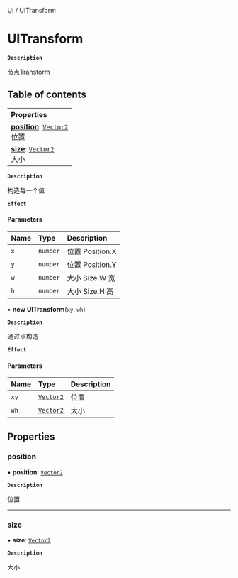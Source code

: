 [UI](../modules/UI.UI.md) / UITransform

# UITransform <Badge type="tip" text="Class" /> <Score text="UITransform" />

**`Description`**

节点Transform

## Table of contents

| Properties |
| :-----|
| **[position](UI.UITransform.md#position)**: [`Vector2`](Type.Vector2.md) <br> 位置|
| **[size](UI.UITransform.md#size)**: [`Vector2`](Type.Vector2.md) <br> 大小|

**`Description`**

构造每一个值

**`Effect`**


#### Parameters

| Name | Type | Description |
| :------ | :------ | :------ |
| `x` | `number` | 位置 Position.X |
| `y` | `number` |  位置 Position.Y |
| `w` | `number` | 大小 Size.W 宽 |
| `h` | `number` | 大小 Size.H 高 |

• **new UITransform**(`xy`, `wh`)

**`Description`**

通过点构造

**`Effect`**


#### Parameters

| Name | Type | Description |
| :------ | :------ | :------ |
| `xy` | [`Vector2`](Type.Vector2.md) | 位置 |
| `wh` | [`Vector2`](Type.Vector2.md) | 大小 |

## Properties

### position <Score text="position" /> 

• **position**: [`Vector2`](Type.Vector2.md)

**`Description`**

位置

___

### size <Score text="size" /> 

• **size**: [`Vector2`](Type.Vector2.md)

**`Description`**

大小
